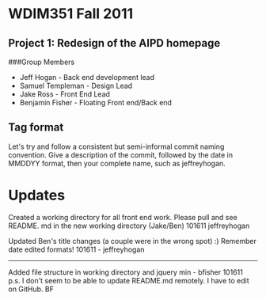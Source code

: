 # WDIM351 Fall 2011
## Project 1: Redesign of the AIPD homepage
###Group Members
+ Jeff Hogan - Back end development lead
+ Samuel Templeman - Design Lead
+ Jake Ross - Front End Lead
+ Benjamin Fisher - Floating Front end/Back end


## Tag format
Let's try and follow a consistent but semi-informal commit naming convention.
Give a description of the commit, followed by the date in MMDDYY format, then
your complete name, such as jeffreyhogan.

# Updates

Created a working directory for all front end work. Please pull and see README.
md in the new working directory (Jake/Ben) 101611 jeffreyhogan

Updated Ben's title changes (a couple were in the wrong spot) :) 
Remember date edited formats! 101611 - jeffreyhogan

---
Added file structure in working directory and jquery min - bfisher 101611<br />
p.s. I don't seem to be able to update README.md remotely. I have to edit on GitHub. BF